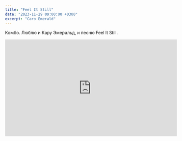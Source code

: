 ```yaml
---
title: "Feel It Still"
date: "2023-11-29 09:00:00 +0300"
excerpt: "Caro Emerald"
---
```


Комбо. Люблю и Кару Эмеральд, и песню Feel It Still.

<div class="video-wrapper">
    <iframe width="560" height="315" src="https://www.youtube.com/embed/1kPiBmEWMMU?si=hDR4UHXgCq6i9iCR" title="YouTube video player" frameborder="0" allow="accelerometer; autoplay; clipboard-write; encrypted-media; gyroscope; picture-in-picture; web-share" allowfullscreen></iframe>
</div>
